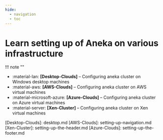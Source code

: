 ```yaml
---
hide:
  - navigation
  - toc
---
```


# Learn setting up of Aneka on various infrastructure 
!!! note ""

<div class="grid cards" markdown>

- :material-lan:  __[Desktop-Clouds]__ – Configuring aneka cluster on Windows desktop machines
- :material-aws: __[AWS-Clouds]__ – Configuring aneka cluster on AWS virtual machines 
- :material-microsoft-azure:  __[Azure-Clouds]__ – Configuring aneka cluster on Azure virtual machines
- :material-server:  __[Xen-Cluster]__ – Configuring aneka cluster on Xen virtual machines

</div>
  [Desktop-Clouds]: desktop.md
  [AWS-Clouds]: setting-up-navigation.md
  [Xen-Cluster]: setting-up-the-header.md
  [Azure-Clouds]: setting-up-the-footer.md
